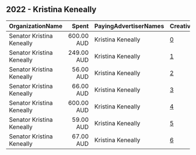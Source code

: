 ## 2022 - Kristina Keneally 
|OrganizationName|Spent|PayingAdvertiserNames|CreativeUrls|Impressions|Genders|AgeBrackets|CountryCodes|BillingAddresses|CandidateBallotInformation|
|:---|---:|:---|:---|---:|:---|:---|:---|:---|:---|
|Senator Kristina Keneally|600.00 AUD|Kristina Keneally|[0](https://www.snap.com/political-ads/asset/4e401e7320c234bf17bac2f3d92bf76c2b7cd7fd14adbc104ac7cdfbc62b1904?mediaType=png)|150,609||20-40|australia|AU|Kristina Keneally|
|Senator Kristina Keneally|249.00 AUD|Kristina Keneally|[1](https://www.snap.com/political-ads/asset/67c8dff20c7e1438533df668256e6ec1fcb0635393657f8776461403bde62e7a?mediaType=png)|61,403||18+|australia|AU|Kristina Keneally|
|Senator Kristina Keneally|56.00 AUD|Kristina Keneally|[2](https://www.snap.com/political-ads/asset/91dfc639ba0ebc6597b56f48ba129ac2aea54e28751bab91b6c3a16b114c2bc9?mediaType=png)|14,049||18+|australia|AU|Kristina Keneally|
|Senator Kristina Keneally|66.00 AUD|Kristina Keneally|[3](https://www.snap.com/political-ads/asset/bb2ef5c791d732defec3821f13f5ecaa51d59bc9bef048c694289dcd62d16939?mediaType=png)|16,382||18+|australia|AU|Kristina Keneally|
|Senator Kristina Keneally|600.00 AUD|Kristina Keneally|[4](https://www.snap.com/political-ads/asset/b20f2724b44c5fde17add045d5ce3d206eeafe38291289fd5b7cc1e30ce1f98d?mediaType=png)|108,924||18+|australia|AU|Kristina Keneally|
|Senator Kristina Keneally|59.00 AUD|Kristina Keneally|[5](https://www.snap.com/political-ads/asset/bb2ef5c791d732defec3821f13f5ecaa51d59bc9bef048c694289dcd62d16939?mediaType=png)|14,702||18+|australia|AU|Kristina Keneally|
|Senator Kristina Keneally|67.00 AUD|Kristina Keneally|[6](https://www.snap.com/political-ads/asset/91dfc639ba0ebc6597b56f48ba129ac2aea54e28751bab91b6c3a16b114c2bc9?mediaType=png)|16,615||18+|australia|AU|Kristina Keneally|
